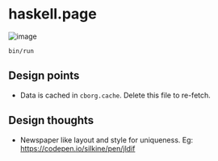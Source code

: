 # haskell.page

![image](https://user-images.githubusercontent.com/3998/144780547-4629306a-b9b0-4c48-8a5c-5b5a6a4109e4.png)


```
bin/run
```

## Design points

- Data is cached in `cborg.cache`. Delete this file to re-fetch.

## Design thoughts

- Newspaper like layout and style for uniqueness. Eg: https://codepen.io/silkine/pen/jldif

